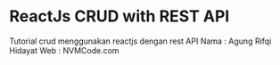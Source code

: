 # ReactJs CRUD with REST API
Tutorial crud menggunakan reactjs dengan rest API
Nama  : Agung Rifqi Hidayat
Web   : NVMCode.com
